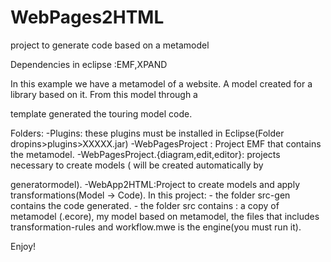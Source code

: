 WebPages2HTML
=============



project to  generate code based on a metamodel 

Dependencies in eclipse :EMF,XPAND

In this example we have a metamodel of a website. A model created for a library based on it. From this model through a

template generated the touring model code.

Folders: -Plugins: these plugins must be installed in Eclipse(Folder dropins>plugins>XXXXX.jar) -WebPagesProject : Project EMF that contains the metamodel. -WebPagesProject.{diagram,edit,editor}: projects necessary to create models ( will be created automatically by

generatormodel). -WebApp2HTML:Project to create models and apply transformations(Model -> Code). In this project: - the folder src-gen contains the code generated. - the folder src contains : a copy of metamodel (.ecore), my model based on metamodel, the files that includes transformation-rules and workflow.mwe is the engine(you must run it).

Enjoy!
